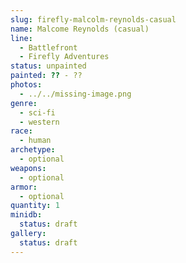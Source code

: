 ```yaml
---
slug: firefly-malcolm-reynolds-casual
name: Malcome Reynolds (casual)
line:
  - Battlefront
  - Firefly Adventures
status: unpainted
painted: ?? - ??
photos:
  - ../../missing-image.png
genre:
  - sci-fi
  - western
race:
  - human
archetype:
  - optional
weapons:
  - optional
armor:
  - optional
quantity: 1
minidb:
  status: draft
gallery:
  status: draft
---
```

